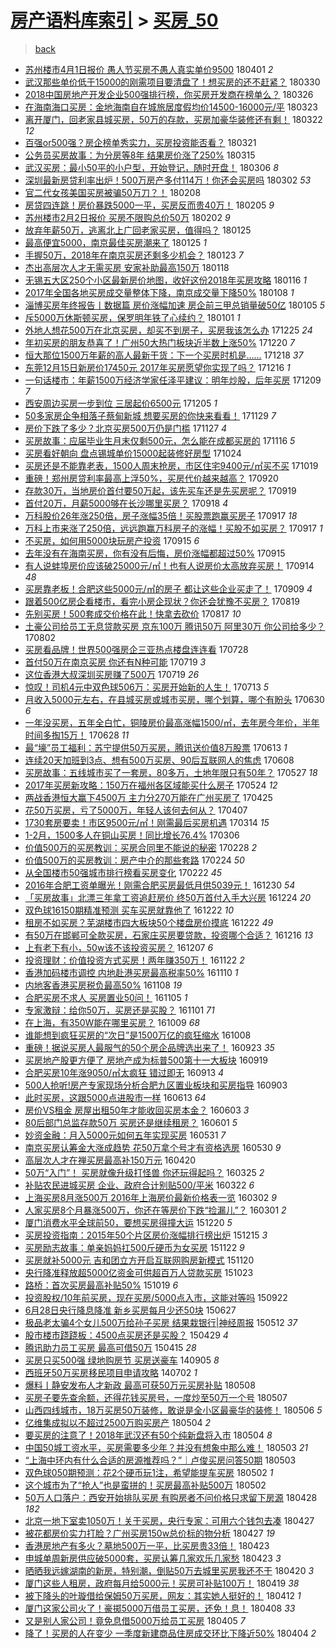 [房产语料库索引](../../README.md)  > [买房_50](买房_50.md)
====
> [back](../README.md)

- [苏州楼市4月1日报价 愚人节买房不愚人真实单价9500](http://jkwz.applinzi.com/ittc/7086900732739716112.html#%E8%8B%8F%E5%B7%9E%E6%A5%BC%E5%B8%824%E6%9C%881%E6%97%A5%E6%8A%A5%E4%BB%B7+%E6%84%9A%E4%BA%BA%E8%8A%82%E4%B9%B0%E6%88%BF%E4%B8%8D%E6%84%9A%E4%BA%BA%E7%9C%9F%E5%AE%9E%E5%8D%95%E4%BB%B79500) 180401 *2* 
- [武汉那些单价低于15000的刚需项目要清盘了！想买房的还不赶紧？](http://jkwz.applinzi.com/ittc/7086215783829210122.html#%E6%AD%A6%E6%B1%89%E9%82%A3%E4%BA%9B%E5%8D%95%E4%BB%B7%E4%BD%8E%E4%BA%8E15000%E7%9A%84%E5%88%9A%E9%9C%80%E9%A1%B9%E7%9B%AE%E8%A6%81%E6%B8%85%E7%9B%98%E4%BA%86%EF%BC%81%E6%83%B3%E4%B9%B0%E6%88%BF%E7%9A%84%E8%BF%98%E4%B8%8D%E8%B5%B6%E7%B4%A7%EF%BC%9F) 180330  
- [2018中国房地产开发企业500强排行榜，你买房开发商在榜单么？](http://jkwz.applinzi.com/ittc/7084789229152633866.html#2018%E4%B8%AD%E5%9B%BD%E6%88%BF%E5%9C%B0%E4%BA%A7%E5%BC%80%E5%8F%91%E4%BC%81%E4%B8%9A500%E5%BC%BA%E6%8E%92%E8%A1%8C%E6%A6%9C%EF%BC%8C%E4%BD%A0%E4%B9%B0%E6%88%BF%E5%BC%80%E5%8F%91%E5%95%86%E5%9C%A8%E6%A6%9C%E5%8D%95%E4%B9%88%EF%BC%9F) 180326  
- [在海南海口买房：金地海南自在城旅居度假均价14500-16000元/平](http://jkwz.applinzi.com/ittc/7083630812316828688.html#%E5%9C%A8%E6%B5%B7%E5%8D%97%E6%B5%B7%E5%8F%A3%E4%B9%B0%E6%88%BF%EF%BC%9A%E9%87%91%E5%9C%B0%E6%B5%B7%E5%8D%97%E8%87%AA%E5%9C%A8%E5%9F%8E%E6%97%85%E5%B1%85%E5%BA%A6%E5%81%87%E5%9D%87%E4%BB%B714500-16000%E5%85%83%2F%E5%B9%B3) 180323  
- [离开厦门，回老家县城买房，50万的存款，买房加豪华装修还有剩！](http://jkwz.applinzi.com/ittc/7083263485826040849.html#%E7%A6%BB%E5%BC%80%E5%8E%A6%E9%97%A8%EF%BC%8C%E5%9B%9E%E8%80%81%E5%AE%B6%E5%8E%BF%E5%9F%8E%E4%B9%B0%E6%88%BF%EF%BC%8C50%E4%B8%87%E7%9A%84%E5%AD%98%E6%AC%BE%EF%BC%8C%E4%B9%B0%E6%88%BF%E5%8A%A0%E8%B1%AA%E5%8D%8E%E8%A3%85%E4%BF%AE%E8%BF%98%E6%9C%89%E5%89%A9%EF%BC%81) 180322 *12* 
- [百强or500强？房企榜单秀实力，买房投资能否看？](http://jkwz.applinzi.com/ittc/7082965698026669066.html#%E7%99%BE%E5%BC%BAor500%E5%BC%BA%EF%BC%9F%E6%88%BF%E4%BC%81%E6%A6%9C%E5%8D%95%E7%A7%80%E5%AE%9E%E5%8A%9B%EF%BC%8C%E4%B9%B0%E6%88%BF%E6%8A%95%E8%B5%84%E8%83%BD%E5%90%A6%E7%9C%8B%EF%BC%9F) 180321  
- [公务员买房故事：为分房等8年 结果房价涨了250%](http://jkwz.applinzi.com/ittc/7080668425028633606.html#%E5%85%AC%E5%8A%A1%E5%91%98%E4%B9%B0%E6%88%BF%E6%95%85%E4%BA%8B%EF%BC%9A%E4%B8%BA%E5%88%86%E6%88%BF%E7%AD%898%E5%B9%B4+%E7%BB%93%E6%9E%9C%E6%88%BF%E4%BB%B7%E6%B6%A8%E4%BA%86250%25) 180315  
- [武汉买房：最小50平的小户型，开始登记，随时开盘！](http://jkwz.applinzi.com/ittc/7077317924274832391.html#%E6%AD%A6%E6%B1%89%E4%B9%B0%E6%88%BF%EF%BC%9A%E6%9C%80%E5%B0%8F50%E5%B9%B3%E7%9A%84%E5%B0%8F%E6%88%B7%E5%9E%8B%EF%BC%8C%E5%BC%80%E5%A7%8B%E7%99%BB%E8%AE%B0%EF%BC%8C%E9%9A%8F%E6%97%B6%E5%BC%80%E7%9B%98%EF%BC%81) 180306 *8* 
- [深圳最新房贷利率出炉！500万房产多付114万！你还会买房吗](http://jkwz.applinzi.com/ittc/7075792097775191057.html#%E6%B7%B1%E5%9C%B3%E6%9C%80%E6%96%B0%E6%88%BF%E8%B4%B7%E5%88%A9%E7%8E%87%E5%87%BA%E7%82%89%EF%BC%81500%E4%B8%87%E6%88%BF%E4%BA%A7%E5%A4%9A%E4%BB%98114%E4%B8%87%EF%BC%81%E4%BD%A0%E8%BF%98%E4%BC%9A%E4%B9%B0%E6%88%BF%E5%90%97) 180302 *53* 
- [官二代女孩美国买房被骗50万刀？！](http://jkwz.applinzi.com/ittc/7067840957951509515.html#%E5%AE%98%E4%BA%8C%E4%BB%A3%E5%A5%B3%E5%AD%A9%E7%BE%8E%E5%9B%BD%E4%B9%B0%E6%88%BF%E8%A2%AB%E9%AA%9750%E4%B8%87%E5%88%80%EF%BC%9F%EF%BC%81) 180208  
- [房贷四连跳！房价暴跌5000一平，买房反而贵40万！](http://jkwz.applinzi.com/ittc/7066646968715969543.html#%E6%88%BF%E8%B4%B7%E5%9B%9B%E8%BF%9E%E8%B7%B3%EF%BC%81%E6%88%BF%E4%BB%B7%E6%9A%B4%E8%B7%8C5000%E4%B8%80%E5%B9%B3%EF%BC%8C%E4%B9%B0%E6%88%BF%E5%8F%8D%E8%80%8C%E8%B4%B540%E4%B8%87%EF%BC%81) 180205 *9* 
- [苏州楼市2月2日报价 买房不限购总价50万](http://jkwz.applinzi.com/ittc/7065377796560258054.html#%E8%8B%8F%E5%B7%9E%E6%A5%BC%E5%B8%822%E6%9C%882%E6%97%A5%E6%8A%A5%E4%BB%B7+%E4%B9%B0%E6%88%BF%E4%B8%8D%E9%99%90%E8%B4%AD%E6%80%BB%E4%BB%B750%E4%B8%87) 180202 *9* 
- [放弃年薪50万，逃离北上广回老家买房，值得吗？](http://jkwz.applinzi.com/ittc/7062563997058860048.html#%E6%94%BE%E5%BC%83%E5%B9%B4%E8%96%AA50%E4%B8%87%EF%BC%8C%E9%80%83%E7%A6%BB%E5%8C%97%E4%B8%8A%E5%B9%BF%E5%9B%9E%E8%80%81%E5%AE%B6%E4%B9%B0%E6%88%BF%EF%BC%8C%E5%80%BC%E5%BE%97%E5%90%97%EF%BC%9F) 180125  
- [最高便宜5000，南京最佳买房潮来了](http://jkwz.applinzi.com/ittc/7062553772687885322.html#%E6%9C%80%E9%AB%98%E4%BE%BF%E5%AE%9C5000%EF%BC%8C%E5%8D%97%E4%BA%AC%E6%9C%80%E4%BD%B3%E4%B9%B0%E6%88%BF%E6%BD%AE%E6%9D%A5%E4%BA%86) 180125 *1* 
- [手握50万，2018年在南京买房还剩多少机会？](http://jkwz.applinzi.com/ittc/7061735041841759243.html#%E6%89%8B%E6%8F%A150%E4%B8%87%EF%BC%8C2018%E5%B9%B4%E5%9C%A8%E5%8D%97%E4%BA%AC%E4%B9%B0%E6%88%BF%E8%BF%98%E5%89%A9%E5%A4%9A%E5%B0%91%E6%9C%BA%E4%BC%9A%EF%BC%9F) 180123 *7* 
- [杰出高层次人才无需买房 安家补助最高150万](http://jkwz.applinzi.com/ittc/7059786347433165831.html#%E6%9D%B0%E5%87%BA%E9%AB%98%E5%B1%82%E6%AC%A1%E4%BA%BA%E6%89%8D%E6%97%A0%E9%9C%80%E4%B9%B0%E6%88%BF+%E5%AE%89%E5%AE%B6%E8%A1%A5%E5%8A%A9%E6%9C%80%E9%AB%98150%E4%B8%87) 180118  
- [无锡五大区250个小区最新房价地图，收好这份2018年买房攻略](http://jkwz.applinzi.com/ittc/7058981445496734730.html#%E6%97%A0%E9%94%A1%E4%BA%94%E5%A4%A7%E5%8C%BA250%E4%B8%AA%E5%B0%8F%E5%8C%BA%E6%9C%80%E6%96%B0%E6%88%BF%E4%BB%B7%E5%9C%B0%E5%9B%BE%EF%BC%8C%E6%94%B6%E5%A5%BD%E8%BF%99%E4%BB%BD2018%E5%B9%B4%E4%B9%B0%E6%88%BF%E6%94%BB%E7%95%A5) 180116 *1* 
- [2017年全国各地买房成交量整体下降，南京成交量下降50%](http://jkwz.applinzi.com/ittc/7056163375011070986.html#2017%E5%B9%B4%E5%85%A8%E5%9B%BD%E5%90%84%E5%9C%B0%E4%B9%B0%E6%88%BF%E6%88%90%E4%BA%A4%E9%87%8F%E6%95%B4%E4%BD%93%E4%B8%8B%E9%99%8D%EF%BC%8C%E5%8D%97%E4%BA%AC%E6%88%90%E4%BA%A4%E9%87%8F%E4%B8%8B%E9%99%8D50%25) 180108 *1* 
- [淄博买房年终报告丨数据篇 房价涨幅加速 房企前三甲总销量破50亿](http://jkwz.applinzi.com/ittc/7055119009819657223.html#%E6%B7%84%E5%8D%9A%E4%B9%B0%E6%88%BF%E5%B9%B4%E7%BB%88%E6%8A%A5%E5%91%8A%E4%B8%A8%E6%95%B0%E6%8D%AE%E7%AF%87+%E6%88%BF%E4%BB%B7%E6%B6%A8%E5%B9%85%E5%8A%A0%E9%80%9F+%E6%88%BF%E4%BC%81%E5%89%8D%E4%B8%89%E7%94%B2%E6%80%BB%E9%94%80%E9%87%8F%E7%A0%B450%E4%BA%BF) 180105 *5* 
- [斥5000万休斯顿买房，保罗明年铁了心续约？](http://jkwz.applinzi.com/ittc/7053350840104911882.html#%E6%96%A55000%E4%B8%87%E4%BC%91%E6%96%AF%E9%A1%BF%E4%B9%B0%E6%88%BF%EF%BC%8C%E4%BF%9D%E7%BD%97%E6%98%8E%E5%B9%B4%E9%93%81%E4%BA%86%E5%BF%83%E7%BB%AD%E7%BA%A6%EF%BC%9F) 180101 *1* 
- [外地人想花500万在北京买房，却买不到房子，买房我该怎么办](http://jkwz.applinzi.com/ittc/7050988610763883536.html#%E5%A4%96%E5%9C%B0%E4%BA%BA%E6%83%B3%E8%8A%B1500%E4%B8%87%E5%9C%A8%E5%8C%97%E4%BA%AC%E4%B9%B0%E6%88%BF%EF%BC%8C%E5%8D%B4%E4%B9%B0%E4%B8%8D%E5%88%B0%E6%88%BF%E5%AD%90%EF%BC%8C%E4%B9%B0%E6%88%BF%E6%88%91%E8%AF%A5%E6%80%8E%E4%B9%88%E5%8A%9E) 171225 *24* 
- [年初买房的朋友恭喜了！广州50大热门板块近半数上涨50%](http://jkwz.applinzi.com/ittc/7049066949923832849.html#%E5%B9%B4%E5%88%9D%E4%B9%B0%E6%88%BF%E7%9A%84%E6%9C%8B%E5%8F%8B%E6%81%AD%E5%96%9C%E4%BA%86%EF%BC%81%E5%B9%BF%E5%B7%9E50%E5%A4%A7%E7%83%AD%E9%97%A8%E6%9D%BF%E5%9D%97%E8%BF%91%E5%8D%8A%E6%95%B0%E4%B8%8A%E6%B6%A850%25) 171220 *7* 
- [恒大那位1500万年薪的高人最新干货：下一个买房时机是……](http://jkwz.applinzi.com/ittc/7048381668446962704.html#%E6%81%92%E5%A4%A7%E9%82%A3%E4%BD%8D1500%E4%B8%87%E5%B9%B4%E8%96%AA%E7%9A%84%E9%AB%98%E4%BA%BA%E6%9C%80%E6%96%B0%E5%B9%B2%E8%B4%A7%EF%BC%9A%E4%B8%8B%E4%B8%80%E4%B8%AA%E4%B9%B0%E6%88%BF%E6%97%B6%E6%9C%BA%E6%98%AF%E2%80%A6%E2%80%A6) 171218 *37* 
- [东莞12月15日新房价17450元 2017年买房愿望你实现了吗？](http://jkwz.applinzi.com/ittc/7047758900655293456.html#%E4%B8%9C%E8%8E%9E12%E6%9C%8815%E6%97%A5%E6%96%B0%E6%88%BF%E4%BB%B717450%E5%85%83+2017%E5%B9%B4%E4%B9%B0%E6%88%BF%E6%84%BF%E6%9C%9B%E4%BD%A0%E5%AE%9E%E7%8E%B0%E4%BA%86%E5%90%97%EF%BC%9F) 171216 *1* 
- [一句话楼市：年薪1500万经济学家任泽平建议：明年炒股，后年买房](http://jkwz.applinzi.com/ittc/7045097123693986832.html#%E4%B8%80%E5%8F%A5%E8%AF%9D%E6%A5%BC%E5%B8%82%EF%BC%9A%E5%B9%B4%E8%96%AA1500%E4%B8%87%E7%BB%8F%E6%B5%8E%E5%AD%A6%E5%AE%B6%E4%BB%BB%E6%B3%BD%E5%B9%B3%E5%BB%BA%E8%AE%AE%EF%BC%9A%E6%98%8E%E5%B9%B4%E7%82%92%E8%82%A1%EF%BC%8C%E5%90%8E%E5%B9%B4%E4%B9%B0%E6%88%BF) 171209 *7* 
- [西安周边买房一步到位 三居起价6500元](http://jkwz.applinzi.com/ittc/7043606495856428048.html#%E8%A5%BF%E5%AE%89%E5%91%A8%E8%BE%B9%E4%B9%B0%E6%88%BF%E4%B8%80%E6%AD%A5%E5%88%B0%E4%BD%8D+%E4%B8%89%E5%B1%85%E8%B5%B7%E4%BB%B76500%E5%85%83) 171205 *1* 
- [50多家房企争相落子蔡甸新城 想要买房的你快来看看！](http://jkwz.applinzi.com/ittc/7041285520313811985.html#50%E5%A4%9A%E5%AE%B6%E6%88%BF%E4%BC%81%E4%BA%89%E7%9B%B8%E8%90%BD%E5%AD%90%E8%94%A1%E7%94%B8%E6%96%B0%E5%9F%8E+%E6%83%B3%E8%A6%81%E4%B9%B0%E6%88%BF%E7%9A%84%E4%BD%A0%E5%BF%AB%E6%9D%A5%E7%9C%8B%E7%9C%8B%EF%BC%81) 171129 *7* 
- [房价下跌了多少？北京买房500万仍是门槛](http://jkwz.applinzi.com/ittc/7040554307353576465.html#%E6%88%BF%E4%BB%B7%E4%B8%8B%E8%B7%8C%E4%BA%86%E5%A4%9A%E5%B0%91%EF%BC%9F%E5%8C%97%E4%BA%AC%E4%B9%B0%E6%88%BF500%E4%B8%87%E4%BB%8D%E6%98%AF%E9%97%A8%E6%A7%9B) 171127 *4* 
- [买房故事：应届毕业生月末仅剩500元，怎么能在成都买房的](http://jkwz.applinzi.com/ittc/7036323212122653713.html#%E4%B9%B0%E6%88%BF%E6%95%85%E4%BA%8B%EF%BC%9A%E5%BA%94%E5%B1%8A%E6%AF%95%E4%B8%9A%E7%94%9F%E6%9C%88%E6%9C%AB%E4%BB%85%E5%89%A9500%E5%85%83%EF%BC%8C%E6%80%8E%E4%B9%88%E8%83%BD%E5%9C%A8%E6%88%90%E9%83%BD%E4%B9%B0%E6%88%BF%E7%9A%84) 171116 *5* 
- [买房看好朝向 盘点锡城单价15000起装修好房型](http://jkwz.applinzi.com/ittc/7027895849672246288.html#%E4%B9%B0%E6%88%BF%E7%9C%8B%E5%A5%BD%E6%9C%9D%E5%90%91+%E7%9B%98%E7%82%B9%E9%94%A1%E5%9F%8E%E5%8D%95%E4%BB%B715000%E8%B5%B7%E8%A3%85%E4%BF%AE%E5%A5%BD%E6%88%BF%E5%9E%8B) 171024  
- [买房还是不能靠老表，1500人周末抢房，市区住宅9400元/㎡买不买](http://jkwz.applinzi.com/ittc/7026111079179093008.html#%E4%B9%B0%E6%88%BF%E8%BF%98%E6%98%AF%E4%B8%8D%E8%83%BD%E9%9D%A0%E8%80%81%E8%A1%A8%EF%BC%8C1500%E4%BA%BA%E5%91%A8%E6%9C%AB%E6%8A%A2%E6%88%BF%EF%BC%8C%E5%B8%82%E5%8C%BA%E4%BD%8F%E5%AE%859400%E5%85%83%2F%E3%8E%A1%E4%B9%B0%E4%B8%8D%E4%B9%B0) 171019  
- [重磅！郑州房贷利率最高上浮50%，买房代价越来越高？](http://jkwz.applinzi.com/ittc/7015356392180024337.html#%E9%87%8D%E7%A3%85%EF%BC%81%E9%83%91%E5%B7%9E%E6%88%BF%E8%B4%B7%E5%88%A9%E7%8E%87%E6%9C%80%E9%AB%98%E4%B8%8A%E6%B5%AE50%25%EF%BC%8C%E4%B9%B0%E6%88%BF%E4%BB%A3%E4%BB%B7%E8%B6%8A%E6%9D%A5%E8%B6%8A%E9%AB%98%EF%BC%9F) 170920  
- [存款30万，当地房价首付要50万起，该先买车还是先买房呢？](http://jkwz.applinzi.com/ittc/7015123477554791440.html#%E5%AD%98%E6%AC%BE30%E4%B8%87%EF%BC%8C%E5%BD%93%E5%9C%B0%E6%88%BF%E4%BB%B7%E9%A6%96%E4%BB%98%E8%A6%8150%E4%B8%87%E8%B5%B7%EF%BC%8C%E8%AF%A5%E5%85%88%E4%B9%B0%E8%BD%A6%E8%BF%98%E6%98%AF%E5%85%88%E4%B9%B0%E6%88%BF%E5%91%A2%EF%BC%9F) 170919  
- [首付20万，月薪5000够在长沙哪里买房？](http://jkwz.applinzi.com/ittc/7014675351622648849.html#%E9%A6%96%E4%BB%9820%E4%B8%87%EF%BC%8C%E6%9C%88%E8%96%AA5000%E5%A4%9F%E5%9C%A8%E9%95%BF%E6%B2%99%E5%93%AA%E9%87%8C%E4%B9%B0%E6%88%BF%EF%BC%9F) 170918 *4* 
- [万科股价26年涨250倍，房子涨幅35倍！买股票跑赢买房子](http://jkwz.applinzi.com/ittc/7014209428004537360.html#%E4%B8%87%E7%A7%91%E8%82%A1%E4%BB%B726%E5%B9%B4%E6%B6%A8250%E5%80%8D%EF%BC%8C%E6%88%BF%E5%AD%90%E6%B6%A8%E5%B9%8535%E5%80%8D%EF%BC%81%E4%B9%B0%E8%82%A1%E7%A5%A8%E8%B7%91%E8%B5%A2%E4%B9%B0%E6%88%BF%E5%AD%90) 170917 *18* 
- [万科上市来涨了250倍，远远跑赢万科房子的涨幅！买股不如买房？](http://jkwz.applinzi.com/ittc/7014209427962594320.html#%E4%B8%87%E7%A7%91%E4%B8%8A%E5%B8%82%E6%9D%A5%E6%B6%A8%E4%BA%86250%E5%80%8D%EF%BC%8C%E8%BF%9C%E8%BF%9C%E8%B7%91%E8%B5%A2%E4%B8%87%E7%A7%91%E6%88%BF%E5%AD%90%E7%9A%84%E6%B6%A8%E5%B9%85%EF%BC%81%E4%B9%B0%E8%82%A1%E4%B8%8D%E5%A6%82%E4%B9%B0%E6%88%BF%EF%BC%9F) 170917 *1* 
- [不买房，如何用5000块玩房产投资](http://jkwz.applinzi.com/ittc/7013599543080518673.html#%E4%B8%8D%E4%B9%B0%E6%88%BF%EF%BC%8C%E5%A6%82%E4%BD%95%E7%94%A85000%E5%9D%97%E7%8E%A9%E6%88%BF%E4%BA%A7%E6%8A%95%E8%B5%84) 170915 *6* 
- [去年没有在海南买房，你有没有后悔，房价涨幅都超过50%](http://jkwz.applinzi.com/ittc/7013588291188949776.html#%E5%8E%BB%E5%B9%B4%E6%B2%A1%E6%9C%89%E5%9C%A8%E6%B5%B7%E5%8D%97%E4%B9%B0%E6%88%BF%EF%BC%8C%E4%BD%A0%E6%9C%89%E6%B2%A1%E6%9C%89%E5%90%8E%E6%82%94%EF%BC%8C%E6%88%BF%E4%BB%B7%E6%B6%A8%E5%B9%85%E9%83%BD%E8%B6%85%E8%BF%8750%25) 170915  
- [有人说蚌埠房价应该破25000元/㎡！也有人说房价太高放弃买房！](http://jkwz.applinzi.com/ittc/7013078253739443217.html#%E6%9C%89%E4%BA%BA%E8%AF%B4%E8%9A%8C%E5%9F%A0%E6%88%BF%E4%BB%B7%E5%BA%94%E8%AF%A5%E7%A0%B425000%E5%85%83%2F%E3%8E%A1%EF%BC%81%E4%B9%9F%E6%9C%89%E4%BA%BA%E8%AF%B4%E6%88%BF%E4%BB%B7%E5%A4%AA%E9%AB%98%E6%94%BE%E5%BC%83%E4%B9%B0%E6%88%BF%EF%BC%81) 170914 *48* 
- [买房靠老板！合肥这些5000元/㎡的房子 都让这些企业买走了！](http://jkwz.applinzi.com/ittc/7011428637679813648.html#%E4%B9%B0%E6%88%BF%E9%9D%A0%E8%80%81%E6%9D%BF%EF%BC%81%E5%90%88%E8%82%A5%E8%BF%99%E4%BA%9B5000%E5%85%83%2F%E3%8E%A1%E7%9A%84%E6%88%BF%E5%AD%90+%E9%83%BD%E8%AE%A9%E8%BF%99%E4%BA%9B%E4%BC%81%E4%B8%9A%E4%B9%B0%E8%B5%B0%E4%BA%86%EF%BC%81) 170909 *4* 
- [跟着500亿房企看楼市，看完小房企现状？你还会犹豫不买房？](http://jkwz.applinzi.com/ittc/7003655919786001424.html#%E8%B7%9F%E7%9D%80500%E4%BA%BF%E6%88%BF%E4%BC%81%E7%9C%8B%E6%A5%BC%E5%B8%82%EF%BC%8C%E7%9C%8B%E5%AE%8C%E5%B0%8F%E6%88%BF%E4%BC%81%E7%8E%B0%E7%8A%B6%EF%BC%9F%E4%BD%A0%E8%BF%98%E4%BC%9A%E7%8A%B9%E8%B1%AB%E4%B8%8D%E4%B9%B0%E6%88%BF%EF%BC%9F) 170819  
- [先别买房！500套成交价格在此！快拿去砍价](http://jkwz.applinzi.com/ittc/7002705567720932368.html#%E5%85%88%E5%88%AB%E4%B9%B0%E6%88%BF%EF%BC%81500%E5%A5%97%E6%88%90%E4%BA%A4%E4%BB%B7%E6%A0%BC%E5%9C%A8%E6%AD%A4%EF%BC%81%E5%BF%AB%E6%8B%BF%E5%8E%BB%E7%A0%8D%E4%BB%B7) 170817 *10* 
- [土豪公司给员工无息贷款买房 京东100万 腾讯50万 阿里30万 你公司给多少？](http://jkwz.applinzi.com/ittc/6997166533829461008.html#%E5%9C%9F%E8%B1%AA%E5%85%AC%E5%8F%B8%E7%BB%99%E5%91%98%E5%B7%A5%E6%97%A0%E6%81%AF%E8%B4%B7%E6%AC%BE%E4%B9%B0%E6%88%BF+%E4%BA%AC%E4%B8%9C100%E4%B8%87+%E8%85%BE%E8%AE%AF50%E4%B8%87+%E9%98%BF%E9%87%8C30%E4%B8%87+%E4%BD%A0%E5%85%AC%E5%8F%B8%E7%BB%99%E5%A4%9A%E5%B0%91%EF%BC%9F) 170802  
- [买房看品牌！世界500强房企三亚热点楼盘连连看](http://jkwz.applinzi.com/ittc/6995294691158131728.html#%E4%B9%B0%E6%88%BF%E7%9C%8B%E5%93%81%E7%89%8C%EF%BC%81%E4%B8%96%E7%95%8C500%E5%BC%BA%E6%88%BF%E4%BC%81%E4%B8%89%E4%BA%9A%E7%83%AD%E7%82%B9%E6%A5%BC%E7%9B%98%E8%BF%9E%E8%BF%9E%E7%9C%8B) 170728  
- [首付50万在南京买房 你还有N种可能](http://jkwz.applinzi.com/ittc/6992053612757648400.html#%E9%A6%96%E4%BB%9850%E4%B8%87%E5%9C%A8%E5%8D%97%E4%BA%AC%E4%B9%B0%E6%88%BF+%E4%BD%A0%E8%BF%98%E6%9C%89N%E7%A7%8D%E5%8F%AF%E8%83%BD) 170719 *3* 
- [这位香港大叔深圳买房赚了500万](http://jkwz.applinzi.com/ittc/6991985626646578192.html#%E8%BF%99%E4%BD%8D%E9%A6%99%E6%B8%AF%E5%A4%A7%E5%8F%94%E6%B7%B1%E5%9C%B3%E4%B9%B0%E6%88%BF%E8%B5%9A%E4%BA%86500%E4%B8%87) 170719 *26* 
- [惊叹！司机4元中双色球506万：买房开始新的人生！](http://jkwz.applinzi.com/ittc/6989788318945281041.html#%E6%83%8A%E5%8F%B9%EF%BC%81%E5%8F%B8%E6%9C%BA4%E5%85%83%E4%B8%AD%E5%8F%8C%E8%89%B2%E7%90%83506%E4%B8%87%EF%BC%9A%E4%B9%B0%E6%88%BF%E5%BC%80%E5%A7%8B%E6%96%B0%E7%9A%84%E4%BA%BA%E7%94%9F%EF%BC%81) 170713 *5* 
- [月收入5000元左右，在县城买房或城市买房，哪个划算，哪个有盼头](http://jkwz.applinzi.com/ittc/6984545340442018821.html#%E6%9C%88%E6%94%B6%E5%85%A55000%E5%85%83%E5%B7%A6%E5%8F%B3%EF%BC%8C%E5%9C%A8%E5%8E%BF%E5%9F%8E%E4%B9%B0%E6%88%BF%E6%88%96%E5%9F%8E%E5%B8%82%E4%B9%B0%E6%88%BF%EF%BC%8C%E5%93%AA%E4%B8%AA%E5%88%92%E7%AE%97%EF%BC%8C%E5%93%AA%E4%B8%AA%E6%9C%89%E7%9B%BC%E5%A4%B4) 170630 *6* 
- [一年没买房，五年全白忙，铜陵房价最高涨幅1500/㎡，去年房今年价，半年时间多掏15万！](http://jkwz.applinzi.com/ittc/6984299697018504197.html#%E4%B8%80%E5%B9%B4%E6%B2%A1%E4%B9%B0%E6%88%BF%EF%BC%8C%E4%BA%94%E5%B9%B4%E5%85%A8%E7%99%BD%E5%BF%99%EF%BC%8C%E9%93%9C%E9%99%B5%E6%88%BF%E4%BB%B7%E6%9C%80%E9%AB%98%E6%B6%A8%E5%B9%851500%2F%E3%8E%A1%EF%BC%8C%E5%8E%BB%E5%B9%B4%E6%88%BF%E4%BB%8A%E5%B9%B4%E4%BB%B7%EF%BC%8C%E5%8D%8A%E5%B9%B4%E6%97%B6%E9%97%B4%E5%A4%9A%E6%8E%8F15%E4%B8%87%EF%BC%81) 170628 *11* 
- [最“壕”员工福利：苏宁提供50万买房，腾讯送价值8万股票](http://jkwz.applinzi.com/ittc/6978670142207558661.html#%E6%9C%80%E2%80%9C%E5%A3%95%E2%80%9D%E5%91%98%E5%B7%A5%E7%A6%8F%E5%88%A9%EF%BC%9A%E8%8B%8F%E5%AE%81%E6%8F%90%E4%BE%9B50%E4%B8%87%E4%B9%B0%E6%88%BF%EF%BC%8C%E8%85%BE%E8%AE%AF%E9%80%81%E4%BB%B7%E5%80%BC8%E4%B8%87%E8%82%A1%E7%A5%A8) 170613 *1* 
- [连续20天加班到3点、想有500万买房、90后互联网人的焦虑](http://jkwz.applinzi.com/ittc/6976724650015851525.html#%E8%BF%9E%E7%BB%AD20%E5%A4%A9%E5%8A%A0%E7%8F%AD%E5%88%B03%E7%82%B9%E3%80%81%E6%83%B3%E6%9C%89500%E4%B8%87%E4%B9%B0%E6%88%BF%E3%80%8190%E5%90%8E%E4%BA%92%E8%81%94%E7%BD%91%E4%BA%BA%E7%9A%84%E7%84%A6%E8%99%91) 170608  
- [买房故事：五线城市买了一套房，80多万，土地年限只有50年？](http://jkwz.applinzi.com/ittc/6972398049564296197.html#%E4%B9%B0%E6%88%BF%E6%95%85%E4%BA%8B%EF%BC%9A%E4%BA%94%E7%BA%BF%E5%9F%8E%E5%B8%82%E4%B9%B0%E4%BA%86%E4%B8%80%E5%A5%97%E6%88%BF%EF%BC%8C80%E5%A4%9A%E4%B8%87%EF%BC%8C%E5%9C%9F%E5%9C%B0%E5%B9%B4%E9%99%90%E5%8F%AA%E6%9C%8950%E5%B9%B4%EF%BC%9F) 170527 *18* 
- [2017年买房新攻略：150万在福州各区域能买什么房子](http://jkwz.applinzi.com/ittc/6971275654547899397.html#2017%E5%B9%B4%E4%B9%B0%E6%88%BF%E6%96%B0%E6%94%BB%E7%95%A5%EF%BC%9A150%E4%B8%87%E5%9C%A8%E7%A6%8F%E5%B7%9E%E5%90%84%E5%8C%BA%E5%9F%9F%E8%83%BD%E4%B9%B0%E4%BB%80%E4%B9%88%E6%88%BF%E5%AD%90) 170524 *12* 
- [两战香港恒大赢下4500万 主力分270万能在广州买房了](http://jkwz.applinzi.com/ittc/6960596727445849093.html#%E4%B8%A4%E6%88%98%E9%A6%99%E6%B8%AF%E6%81%92%E5%A4%A7%E8%B5%A2%E4%B8%8B4500%E4%B8%87+%E4%B8%BB%E5%8A%9B%E5%88%86270%E4%B8%87%E8%83%BD%E5%9C%A8%E5%B9%BF%E5%B7%9E%E4%B9%B0%E6%88%BF%E4%BA%86) 170425  
- [花50万买房，亏了5000万，年轻人该何去何从？](http://jkwz.applinzi.com/ittc/6953756175890908165.html#%E8%8A%B150%E4%B8%87%E4%B9%B0%E6%88%BF%EF%BC%8C%E4%BA%8F%E4%BA%865000%E4%B8%87%EF%BC%8C%E5%B9%B4%E8%BD%BB%E4%BA%BA%E8%AF%A5%E4%BD%95%E5%8E%BB%E4%BD%95%E4%BB%8E%EF%BC%9F) 170407  
- [1730套房要卖！市区9500元/㎡！刚需最后买房机遇](http://jkwz.applinzi.com/ittc/6944992918480880645.html#1730%E5%A5%97%E6%88%BF%E8%A6%81%E5%8D%96%EF%BC%81%E5%B8%82%E5%8C%BA9500%E5%85%83%2F%E3%8E%A1%EF%BC%81%E5%88%9A%E9%9C%80%E6%9C%80%E5%90%8E%E4%B9%B0%E6%88%BF%E6%9C%BA%E9%81%87) 170314 *15* 
- [1-2月，1500多人在铜山买房！同比增长76.4%](http://jkwz.applinzi.com/ittc/6941855298833875973.html#1-2%E6%9C%88%EF%BC%8C1500%E5%A4%9A%E4%BA%BA%E5%9C%A8%E9%93%9C%E5%B1%B1%E4%B9%B0%E6%88%BF%EF%BC%81%E5%90%8C%E6%AF%94%E5%A2%9E%E9%95%BF76.4%25) 170306  
- [价值500万的买房教训：买房合同里不能说的秘密](http://jkwz.applinzi.com/ittc/6939799049158001669.html#%E4%BB%B7%E5%80%BC500%E4%B8%87%E7%9A%84%E4%B9%B0%E6%88%BF%E6%95%99%E8%AE%AD%EF%BC%9A%E4%B9%B0%E6%88%BF%E5%90%88%E5%90%8C%E9%87%8C%E4%B8%8D%E8%83%BD%E8%AF%B4%E7%9A%84%E7%A7%98%E5%AF%86) 170228 *2* 
- [价值500万的买房教训：房产中介的那些套路](http://jkwz.applinzi.com/ittc/6938101631974638596.html#%E4%BB%B7%E5%80%BC500%E4%B8%87%E7%9A%84%E4%B9%B0%E6%88%BF%E6%95%99%E8%AE%AD%EF%BC%9A%E6%88%BF%E4%BA%A7%E4%B8%AD%E4%BB%8B%E7%9A%84%E9%82%A3%E4%BA%9B%E5%A5%97%E8%B7%AF) 170224 *50* 
- [从全国楼市50强城市排行榜看买房变化](http://jkwz.applinzi.com/ittc/6937134921327051780.html#%E4%BB%8E%E5%85%A8%E5%9B%BD%E6%A5%BC%E5%B8%8250%E5%BC%BA%E5%9F%8E%E5%B8%82%E6%8E%92%E8%A1%8C%E6%A6%9C%E7%9C%8B%E4%B9%B0%E6%88%BF%E5%8F%98%E5%8C%96) 170222 *45* 
- [2016年合肥工资单曝光！刚需合肥买房最低月供5039元！](http://jkwz.applinzi.com/ittc/6917463031809573893.html#2016%E5%B9%B4%E5%90%88%E8%82%A5%E5%B7%A5%E8%B5%84%E5%8D%95%E6%9B%9D%E5%85%89%EF%BC%81%E5%88%9A%E9%9C%80%E5%90%88%E8%82%A5%E4%B9%B0%E6%88%BF%E6%9C%80%E4%BD%8E%E6%9C%88%E4%BE%9B5039%E5%85%83%EF%BC%81) 161230 *54* 
- [「买房故事」北漂三年拿工资追赶房价 终50万首付入手大兴房](http://jkwz.applinzi.com/ittc/6915262168428971013.html#%E3%80%8C%E4%B9%B0%E6%88%BF%E6%95%85%E4%BA%8B%E3%80%8D%E5%8C%97%E6%BC%82%E4%B8%89%E5%B9%B4%E6%8B%BF%E5%B7%A5%E8%B5%84%E8%BF%BD%E8%B5%B6%E6%88%BF%E4%BB%B7+%E7%BB%8850%E4%B8%87%E9%A6%96%E4%BB%98%E5%85%A5%E6%89%8B%E5%A4%A7%E5%85%B4%E6%88%BF) 161224 *20* 
- [双色球16150期精准预测 买车买房就靠他了](http://jkwz.applinzi.com/ittc/6914394041877005317.html#%E5%8F%8C%E8%89%B2%E7%90%8316150%E6%9C%9F%E7%B2%BE%E5%87%86%E9%A2%84%E6%B5%8B+%E4%B9%B0%E8%BD%A6%E4%B9%B0%E6%88%BF%E5%B0%B1%E9%9D%A0%E4%BB%96%E4%BA%86) 161222 *10* 
- [租房不如买房？芜湖楼市四大板块50个楼盘房价摸底](http://jkwz.applinzi.com/ittc/6914369350017745925.html#%E7%A7%9F%E6%88%BF%E4%B8%8D%E5%A6%82%E4%B9%B0%E6%88%BF%EF%BC%9F%E8%8A%9C%E6%B9%96%E6%A5%BC%E5%B8%82%E5%9B%9B%E5%A4%A7%E6%9D%BF%E5%9D%9750%E4%B8%AA%E6%A5%BC%E7%9B%98%E6%88%BF%E4%BB%B7%E6%91%B8%E5%BA%95) 161222 *49* 
- [有50万在邯郸可全款买房，石家庄买房要贷款，投资哪个合适？](http://jkwz.applinzi.com/ittc/6912172979177128965.html#%E6%9C%8950%E4%B8%87%E5%9C%A8%E9%82%AF%E9%83%B8%E5%8F%AF%E5%85%A8%E6%AC%BE%E4%B9%B0%E6%88%BF%EF%BC%8C%E7%9F%B3%E5%AE%B6%E5%BA%84%E4%B9%B0%E6%88%BF%E8%A6%81%E8%B4%B7%E6%AC%BE%EF%BC%8C%E6%8A%95%E8%B5%84%E5%93%AA%E4%B8%AA%E5%90%88%E9%80%82%EF%BC%9F) 161216 *13* 
- [上有老下有小，50w该不该投资买房？](http://jkwz.applinzi.com/ittc/6908971253779399685.html#%E4%B8%8A%E6%9C%89%E8%80%81%E4%B8%8B%E6%9C%89%E5%B0%8F%EF%BC%8C50w%E8%AF%A5%E4%B8%8D%E8%AF%A5%E6%8A%95%E8%B5%84%E4%B9%B0%E6%88%BF%EF%BC%9F) 161207 *6* 
- [投资理财：价值投资方式买房！两年赚350万！](http://jkwz.applinzi.com/ittc/6902975116706579461.html#%E6%8A%95%E8%B5%84%E7%90%86%E8%B4%A2%EF%BC%9A%E4%BB%B7%E5%80%BC%E6%8A%95%E8%B5%84%E6%96%B9%E5%BC%8F%E4%B9%B0%E6%88%BF%EF%BC%81%E4%B8%A4%E5%B9%B4%E8%B5%9A350%E4%B8%87%EF%BC%81) 161122 *2* 
- [香港加码楼市调控 内地赴港买房最高税率50%](http://jkwz.applinzi.com/ittc/6898929468776645636.html#%E9%A6%99%E6%B8%AF%E5%8A%A0%E7%A0%81%E6%A5%BC%E5%B8%82%E8%B0%83%E6%8E%A7+%E5%86%85%E5%9C%B0%E8%B5%B4%E6%B8%AF%E4%B9%B0%E6%88%BF%E6%9C%80%E9%AB%98%E7%A8%8E%E7%8E%8750%25) 161110 *1* 
- [内地客香港买房税负最高50%](http://jkwz.applinzi.com/ittc/6897930979326297092.html#%E5%86%85%E5%9C%B0%E5%AE%A2%E9%A6%99%E6%B8%AF%E4%B9%B0%E6%88%BF%E7%A8%8E%E8%B4%9F%E6%9C%80%E9%AB%9850%25) 161108 *19* 
- [合肥买房不求人 买房置业50问！](http://jkwz.applinzi.com/ittc/6897132170417538052.html#%E5%90%88%E8%82%A5%E4%B9%B0%E6%88%BF%E4%B8%8D%E6%B1%82%E4%BA%BA+%E4%B9%B0%E6%88%BF%E7%BD%AE%E4%B8%9A50%E9%97%AE%EF%BC%81) 161105 *1* 
- [专家激辩：给你50万，买房还是买股？](http://jkwz.applinzi.com/ittc/6895478418463785988.html#%E4%B8%93%E5%AE%B6%E6%BF%80%E8%BE%A9%EF%BC%9A%E7%BB%99%E4%BD%A050%E4%B8%87%EF%BC%8C%E4%B9%B0%E6%88%BF%E8%BF%98%E6%98%AF%E4%B9%B0%E8%82%A1%EF%BC%9F) 161101 *71* 
- [在上海，有350W能在哪里买房？](http://jkwz.applinzi.com/ittc/6887061806647870469.html#%E5%9C%A8%E4%B8%8A%E6%B5%B7%EF%BC%8C%E6%9C%89350W%E8%83%BD%E5%9C%A8%E5%93%AA%E9%87%8C%E4%B9%B0%E6%88%BF%EF%BC%9F) 161009 *68* 
- [谁能想到疯狂买房的“次日”是1500万亿的疯狂缩水](http://jkwz.applinzi.com/ittc/6886745980686304260.html#%E8%B0%81%E8%83%BD%E6%83%B3%E5%88%B0%E7%96%AF%E7%8B%82%E4%B9%B0%E6%88%BF%E7%9A%84%E2%80%9C%E6%AC%A1%E6%97%A5%E2%80%9D%E6%98%AF1500%E4%B8%87%E4%BA%BF%E7%9A%84%E7%96%AF%E7%8B%82%E7%BC%A9%E6%B0%B4) 161008  
- [重磅！据说买房人最服气的50个房企品牌选出来了！](http://jkwz.applinzi.com/ittc/6880980480962331652.html#%E9%87%8D%E7%A3%85%EF%BC%81%E6%8D%AE%E8%AF%B4%E4%B9%B0%E6%88%BF%E4%BA%BA%E6%9C%80%E6%9C%8D%E6%B0%94%E7%9A%8450%E4%B8%AA%E6%88%BF%E4%BC%81%E5%93%81%E7%89%8C%E9%80%89%E5%87%BA%E6%9D%A5%E4%BA%86%EF%BC%81) 160923 *35* 
- [买房地产股更方便了 房地产成为标普500第十一大板块](http://jkwz.applinzi.com/ittc/6879656043713397764.html#%E4%B9%B0%E6%88%BF%E5%9C%B0%E4%BA%A7%E8%82%A1%E6%9B%B4%E6%96%B9%E4%BE%BF%E4%BA%86+%E6%88%BF%E5%9C%B0%E4%BA%A7%E6%88%90%E4%B8%BA%E6%A0%87%E6%99%AE500%E7%AC%AC%E5%8D%81%E4%B8%80%E5%A4%A7%E6%9D%BF%E5%9D%97) 160919  
- [合肥买房10年涨9050/㎡​太疯狂 错过即无](http://jkwz.applinzi.com/ittc/6877293143275340805.html#%E5%90%88%E8%82%A5%E4%B9%B0%E6%88%BF10%E5%B9%B4%E6%B6%A89050%2F%E3%8E%A1%E2%80%8B%E5%A4%AA%E7%96%AF%E7%8B%82+%E9%94%99%E8%BF%87%E5%8D%B3%E6%97%A0) 160913 *4* 
- [500人抢听!房产专家现场分析合肥九区置业板块和买房指导](http://jkwz.applinzi.com/ittc/6873765496721245189.html#500%E4%BA%BA%E6%8A%A2%E5%90%AC%21%E6%88%BF%E4%BA%A7%E4%B8%93%E5%AE%B6%E7%8E%B0%E5%9C%BA%E5%88%86%E6%9E%90%E5%90%88%E8%82%A5%E4%B9%9D%E5%8C%BA%E7%BD%AE%E4%B8%9A%E6%9D%BF%E5%9D%97%E5%92%8C%E4%B9%B0%E6%88%BF%E6%8C%87%E5%AF%BC) 160903  
- [此时买房，这跟5000点进股市一样](http://jkwz.applinzi.com/ittc/6843260649601500165.html#%E6%AD%A4%E6%97%B6%E4%B9%B0%E6%88%BF%EF%BC%8C%E8%BF%99%E8%B7%9F5000%E7%82%B9%E8%BF%9B%E8%82%A1%E5%B8%82%E4%B8%80%E6%A0%B7) 160613 *64* 
- [房价VS租金 房屋出租50年才能收回买房本金？](http://jkwz.applinzi.com/ittc/6839575296688522245.html#%E6%88%BF%E4%BB%B7VS%E7%A7%9F%E9%87%91+%E6%88%BF%E5%B1%8B%E5%87%BA%E7%A7%9F50%E5%B9%B4%E6%89%8D%E8%83%BD%E6%94%B6%E5%9B%9E%E4%B9%B0%E6%88%BF%E6%9C%AC%E9%87%91%EF%BC%9F) 160603 *3* 
- [80后部门总监存款50万 买房还是继续租房？](http://jkwz.applinzi.com/ittc/6838649423646950404.html#80%E5%90%8E%E9%83%A8%E9%97%A8%E6%80%BB%E7%9B%91%E5%AD%98%E6%AC%BE50%E4%B8%87+%E4%B9%B0%E6%88%BF%E8%BF%98%E6%98%AF%E7%BB%A7%E7%BB%AD%E7%A7%9F%E6%88%BF%EF%BC%9F) 160601 *5* 
- [妙资金融：月入5000元如何五年实现买房](http://jkwz.applinzi.com/ittc/6838402572029002756.html#%E5%A6%99%E8%B5%84%E9%87%91%E8%9E%8D%EF%BC%9A%E6%9C%88%E5%85%A55000%E5%85%83%E5%A6%82%E4%BD%95%E4%BA%94%E5%B9%B4%E5%AE%9E%E7%8E%B0%E4%B9%B0%E6%88%BF) 160531 *7* 
- [南京买房认筹金大涨成趋势 花50万拿个号才有资格选房](http://jkwz.applinzi.com/ittc/6838054223375500292.html#%E5%8D%97%E4%BA%AC%E4%B9%B0%E6%88%BF%E8%AE%A4%E7%AD%B9%E9%87%91%E5%A4%A7%E6%B6%A8%E6%88%90%E8%B6%8B%E5%8A%BF+%E8%8A%B150%E4%B8%87%E6%8B%BF%E4%B8%AA%E5%8F%B7%E6%89%8D%E6%9C%89%E8%B5%84%E6%A0%BC%E9%80%89%E6%88%BF) 160530 *9* 
- [高层次人才在禅买房最高补150万元](http://jkwz.applinzi.com/ittc/6823095683653305348.html#%E9%AB%98%E5%B1%82%E6%AC%A1%E4%BA%BA%E6%89%8D%E5%9C%A8%E7%A6%85%E4%B9%B0%E6%88%BF%E6%9C%80%E9%AB%98%E8%A1%A5150%E4%B8%87%E5%85%83) 160420  
- [50万“入门”！ 买房就像升级打怪兽 你还玩得起吗？](http://jkwz.applinzi.com/ittc/6813579702459433988.html#50%E4%B8%87%E2%80%9C%E5%85%A5%E9%97%A8%E2%80%9D%EF%BC%81+%E4%B9%B0%E6%88%BF%E5%B0%B1%E5%83%8F%E5%8D%87%E7%BA%A7%E6%89%93%E6%80%AA%E5%85%BD+%E4%BD%A0%E8%BF%98%E7%8E%A9%E5%BE%97%E8%B5%B7%E5%90%97%EF%BC%9F) 160325 *2* 
- [补贴农民进城买房 企业、政府合计别贴500/平米](http://jkwz.applinzi.com/ittc/6812433737476211716.html#%E8%A1%A5%E8%B4%B4%E5%86%9C%E6%B0%91%E8%BF%9B%E5%9F%8E%E4%B9%B0%E6%88%BF+%E4%BC%81%E4%B8%9A%E3%80%81%E6%94%BF%E5%BA%9C%E5%90%88%E8%AE%A1%E5%88%AB%E8%B4%B4500%2F%E5%B9%B3%E7%B1%B3) 160322 *6* 
- [上海买房8月涨500万 2016年上海房价最新价格表一览](http://jkwz.applinzi.com/ittc/6804932584123401221.html#%E4%B8%8A%E6%B5%B7%E4%B9%B0%E6%88%BF8%E6%9C%88%E6%B6%A8500%E4%B8%87+2016%E5%B9%B4%E4%B8%8A%E6%B5%B7%E6%88%BF%E4%BB%B7%E6%9C%80%E6%96%B0%E4%BB%B7%E6%A0%BC%E8%A1%A8%E4%B8%80%E8%A7%88) 160302 *9* 
- [人家买房8个月暴涨500万，你还在等房价下跌“捡漏儿”？](http://jkwz.applinzi.com/ittc/6804664987125548037.html#%E4%BA%BA%E5%AE%B6%E4%B9%B0%E6%88%BF8%E4%B8%AA%E6%9C%88%E6%9A%B4%E6%B6%A8500%E4%B8%87%EF%BC%8C%E4%BD%A0%E8%BF%98%E5%9C%A8%E7%AD%89%E6%88%BF%E4%BB%B7%E4%B8%8B%E8%B7%8C%E2%80%9C%E6%8D%A1%E6%BC%8F%E5%84%BF%E2%80%9D%EF%BC%9F) 160301 *2* 
- [厦门消费水平全球前50，要想买房得撞大运](http://jkwz.applinzi.com/ittc/6777998681345360900.html#%E5%8E%A6%E9%97%A8%E6%B6%88%E8%B4%B9%E6%B0%B4%E5%B9%B3%E5%85%A8%E7%90%83%E5%89%8D50%EF%BC%8C%E8%A6%81%E6%83%B3%E4%B9%B0%E6%88%BF%E5%BE%97%E6%92%9E%E5%A4%A7%E8%BF%90) 151220 *5* 
- [买房投资指南：2015年50个片区房价涨幅排行榜出炉](http://jkwz.applinzi.com/ittc/6776150280400012292.html#%E4%B9%B0%E6%88%BF%E6%8A%95%E8%B5%84%E6%8C%87%E5%8D%97%EF%BC%9A2015%E5%B9%B450%E4%B8%AA%E7%89%87%E5%8C%BA%E6%88%BF%E4%BB%B7%E6%B6%A8%E5%B9%85%E6%8E%92%E8%A1%8C%E6%A6%9C%E5%87%BA%E7%82%89) 151215 *3* 
- [买房励志故事：单亲妈妈扛500斤硬币为女买房](http://jkwz.applinzi.com/ittc/6767586967462347781.html#%E4%B9%B0%E6%88%BF%E5%8A%B1%E5%BF%97%E6%95%85%E4%BA%8B%EF%BC%9A%E5%8D%95%E4%BA%B2%E5%A6%88%E5%A6%88%E6%89%9B500%E6%96%A4%E7%A1%AC%E5%B8%81%E4%B8%BA%E5%A5%B3%E4%B9%B0%E6%88%BF) 151122 *9* 
- [买房就补5000元 吉和团立方开启互联网购房新模式](http://jkwz.applinzi.com/ittc/6766713181552772100.html#%E4%B9%B0%E6%88%BF%E5%B0%B1%E8%A1%A55000%E5%85%83+%E5%90%89%E5%92%8C%E5%9B%A2%E7%AB%8B%E6%96%B9%E5%BC%80%E5%90%AF%E4%BA%92%E8%81%94%E7%BD%91%E8%B4%AD%E6%88%BF%E6%96%B0%E6%A8%A1%E5%BC%8F) 151120  
- [央行降准释放超5000亿资金可供超百万人贷款买房](http://jkwz.applinzi.com/ittc/6756458047866930181.html#%E5%A4%AE%E8%A1%8C%E9%99%8D%E5%87%86%E9%87%8A%E6%94%BE%E8%B6%855000%E4%BA%BF%E8%B5%84%E9%87%91%E5%8F%AF%E4%BE%9B%E8%B6%85%E7%99%BE%E4%B8%87%E4%BA%BA%E8%B4%B7%E6%AC%BE%E4%B9%B0%E6%88%BF) 151023  
- [路桥：首次买房最高补贴50%](http://jkwz.applinzi.com/ittc/6754830981111776261.html#%E8%B7%AF%E6%A1%A5%EF%BC%9A%E9%A6%96%E6%AC%A1%E4%B9%B0%E6%88%BF%E6%9C%80%E9%AB%98%E8%A1%A5%E8%B4%B450%25) 151019 *6* 
- [投资股权/10年前买房，现在买房/5000点入市，这能对等吗](http://jkwz.applinzi.com/ittc/6744795944642462724.html#%E6%8A%95%E8%B5%84%E8%82%A1%E6%9D%83%2F10%E5%B9%B4%E5%89%8D%E4%B9%B0%E6%88%BF%EF%BC%8C%E7%8E%B0%E5%9C%A8%E4%B9%B0%E6%88%BF%2F5000%E7%82%B9%E5%85%A5%E5%B8%82%EF%BC%8C%E8%BF%99%E8%83%BD%E5%AF%B9%E7%AD%89%E5%90%97) 150922  
- [6月28日央行降息降准 新乡买房每月少还50块](http://jkwz.applinzi.com/ittc/547650611423332398.html#6%E6%9C%8828%E6%97%A5%E5%A4%AE%E8%A1%8C%E9%99%8D%E6%81%AF%E9%99%8D%E5%87%86+%E6%96%B0%E4%B9%A1%E4%B9%B0%E6%88%BF%E6%AF%8F%E6%9C%88%E5%B0%91%E8%BF%9850%E5%9D%97) 150627  
- [极品老太骗4个女儿500万给孙子买房 结果栽银行|神经周报](http://jkwz.applinzi.com/ittc/547650611410598541.html#%E6%9E%81%E5%93%81%E8%80%81%E5%A4%AA%E9%AA%974%E4%B8%AA%E5%A5%B3%E5%84%BF500%E4%B8%87%E7%BB%99%E5%AD%99%E5%AD%90%E4%B9%B0%E6%88%BF+%E7%BB%93%E6%9E%9C%E6%A0%BD%E9%93%B6%E8%A1%8C%7C%E7%A5%9E%E7%BB%8F%E5%91%A8%E6%8A%A5) 150512 *37* 
- [股市楼市跷跷板：4500点买房还是买股？](http://jkwz.applinzi.com/ittc/547650611407704869.html#%E8%82%A1%E5%B8%82%E6%A5%BC%E5%B8%82%E8%B7%B7%E8%B7%B7%E6%9D%BF%EF%BC%9A4500%E7%82%B9%E4%B9%B0%E6%88%BF%E8%BF%98%E6%98%AF%E4%B9%B0%E8%82%A1%EF%BC%9F) 150429 *4* 
- [腾讯助力员工买房 最高可借50万](http://jkwz.applinzi.com/ittc/547650611403622193.html#%E8%85%BE%E8%AE%AF%E5%8A%A9%E5%8A%9B%E5%91%98%E5%B7%A5%E4%B9%B0%E6%88%BF+%E6%9C%80%E9%AB%98%E5%8F%AF%E5%80%9F50%E4%B8%87) 150415 *28* 
- [买房只买500强 绿地购房节 买房送豪车](http://jkwz.applinzi.com/ittc/547650611373101302.html#%E4%B9%B0%E6%88%BF%E5%8F%AA%E4%B9%B0500%E5%BC%BA+%E7%BB%BF%E5%9C%B0%E8%B4%AD%E6%88%BF%E8%8A%82+%E4%B9%B0%E6%88%BF%E9%80%81%E8%B1%AA%E8%BD%A6) 140905 *8* 
- [西班牙50万买房移民项目申请攻略](http://jkwz.applinzi.com/ittc/547650611368675919.html#%E8%A5%BF%E7%8F%AD%E7%89%9950%E4%B8%87%E4%B9%B0%E6%88%BF%E7%A7%BB%E6%B0%91%E9%A1%B9%E7%9B%AE%E7%94%B3%E8%AF%B7%E6%94%BB%E7%95%A5) 140702 *1* 
- [爆料丨静安发布人才新政 最高可获50万元买房补贴](http://jkwz.applinzi.com/ittc/7100692255302222864.html#%E7%88%86%E6%96%99%E4%B8%A8%E9%9D%99%E5%AE%89%E5%8F%91%E5%B8%83%E4%BA%BA%E6%89%8D%E6%96%B0%E6%94%BF+%E6%9C%80%E9%AB%98%E5%8F%AF%E8%8E%B750%E4%B8%87%E5%85%83%E4%B9%B0%E6%88%BF%E8%A1%A5%E8%B4%B4) 180508  
- [买房子要先查余额，还得花钱买房号，一度炒至50万一个号](http://jkwz.applinzi.com/ittc/7100140096974226438.html#%E4%B9%B0%E6%88%BF%E5%AD%90%E8%A6%81%E5%85%88%E6%9F%A5%E4%BD%99%E9%A2%9D%EF%BC%8C%E8%BF%98%E5%BE%97%E8%8A%B1%E9%92%B1%E4%B9%B0%E6%88%BF%E5%8F%B7%EF%BC%8C%E4%B8%80%E5%BA%A6%E7%82%92%E8%87%B350%E4%B8%87%E4%B8%80%E4%B8%AA%E5%8F%B7) 180507  
- [山西四线城市，18万买房50万装修，敢说是全小区最豪华的装修！](http://jkwz.applinzi.com/ittc/7099916905215427595.html#%E5%B1%B1%E8%A5%BF%E5%9B%9B%E7%BA%BF%E5%9F%8E%E5%B8%82%EF%BC%8C18%E4%B8%87%E4%B9%B0%E6%88%BF50%E4%B8%87%E8%A3%85%E4%BF%AE%EF%BC%8C%E6%95%A2%E8%AF%B4%E6%98%AF%E5%85%A8%E5%B0%8F%E5%8C%BA%E6%9C%80%E8%B1%AA%E5%8D%8E%E7%9A%84%E8%A3%85%E4%BF%AE%EF%BC%81) 180506 *5* 
- [亿维集成拟以不超过2500万购买房产](http://jkwz.applinzi.com/ittc/7099364650162586635.html#%E4%BA%BF%E7%BB%B4%E9%9B%86%E6%88%90%E6%8B%9F%E4%BB%A5%E4%B8%8D%E8%B6%85%E8%BF%872500%E4%B8%87%E8%B4%AD%E4%B9%B0%E6%88%BF%E4%BA%A7) 180504 *2* 
- [要买房的注意了！2018年武汉还有50个纯新盘将入市](http://jkwz.applinzi.com/ittc/7099208906943497233.html#%E8%A6%81%E4%B9%B0%E6%88%BF%E7%9A%84%E6%B3%A8%E6%84%8F%E4%BA%86%EF%BC%812018%E5%B9%B4%E6%AD%A6%E6%B1%89%E8%BF%98%E6%9C%8950%E4%B8%AA%E7%BA%AF%E6%96%B0%E7%9B%98%E5%B0%86%E5%85%A5%E5%B8%82) 180504 *8* 
- [中国50城工资水平，买房需要多少年？并没有想象中那么难！](http://jkwz.applinzi.com/ittc/7098940424133805062.html#%E4%B8%AD%E5%9B%BD50%E5%9F%8E%E5%B7%A5%E8%B5%84%E6%B0%B4%E5%B9%B3%EF%BC%8C%E4%B9%B0%E6%88%BF%E9%9C%80%E8%A6%81%E5%A4%9A%E5%B0%91%E5%B9%B4%EF%BC%9F%E5%B9%B6%E6%B2%A1%E6%9C%89%E6%83%B3%E8%B1%A1%E4%B8%AD%E9%82%A3%E4%B9%88%E9%9A%BE%EF%BC%81) 180503 *21* 
- [“上海中环内有什么合适的房源推荐吗？”｜卢俊买房问答50期](http://jkwz.applinzi.com/ittc/7098881278575395847.html#%E2%80%9C%E4%B8%8A%E6%B5%B7%E4%B8%AD%E7%8E%AF%E5%86%85%E6%9C%89%E4%BB%80%E4%B9%88%E5%90%88%E9%80%82%E7%9A%84%E6%88%BF%E6%BA%90%E6%8E%A8%E8%8D%90%E5%90%97%EF%BC%9F%E2%80%9D%EF%BD%9C%E5%8D%A2%E4%BF%8A%E4%B9%B0%E6%88%BF%E9%97%AE%E7%AD%9450%E6%9C%9F) 180503  
- [双色球050期预测：花2个硬币玩1注，希望能提车买房](http://jkwz.applinzi.com/ittc/7098620202101244944.html#%E5%8F%8C%E8%89%B2%E7%90%83050%E6%9C%9F%E9%A2%84%E6%B5%8B%EF%BC%9A%E8%8A%B12%E4%B8%AA%E7%A1%AC%E5%B8%81%E7%8E%A91%E6%B3%A8%EF%BC%8C%E5%B8%8C%E6%9C%9B%E8%83%BD%E6%8F%90%E8%BD%A6%E4%B9%B0%E6%88%BF) 180502 *1* 
- [这个城市为了“抢人”也是蛮拼的！买房最高补贴500万](http://jkwz.applinzi.com/ittc/7098581712374334480.html#%E8%BF%99%E4%B8%AA%E5%9F%8E%E5%B8%82%E4%B8%BA%E4%BA%86%E2%80%9C%E6%8A%A2%E4%BA%BA%E2%80%9D%E4%B9%9F%E6%98%AF%E8%9B%AE%E6%8B%BC%E7%9A%84%EF%BC%81%E4%B9%B0%E6%88%BF%E6%9C%80%E9%AB%98%E8%A1%A5%E8%B4%B4500%E4%B8%87) 180502  
- [50万人口落户：西安开始排队买房 有购房者不问价格只求留下房源](http://jkwz.applinzi.com/ittc/7097027948983092234.html#50%E4%B8%87%E4%BA%BA%E5%8F%A3%E8%90%BD%E6%88%B7%EF%BC%9A%E8%A5%BF%E5%AE%89%E5%BC%80%E5%A7%8B%E6%8E%92%E9%98%9F%E4%B9%B0%E6%88%BF+%E6%9C%89%E8%B4%AD%E6%88%BF%E8%80%85%E4%B8%8D%E9%97%AE%E4%BB%B7%E6%A0%BC%E5%8F%AA%E6%B1%82%E7%95%99%E4%B8%8B%E6%88%BF%E6%BA%90) 180428 *182* 
- [北京一地下室卖1050万！关于买房，央行专家：可用六个钱包去凑](http://jkwz.applinzi.com/ittc/7096778978226603015.html#%E5%8C%97%E4%BA%AC%E4%B8%80%E5%9C%B0%E4%B8%8B%E5%AE%A4%E5%8D%961050%E4%B8%87%EF%BC%81%E5%85%B3%E4%BA%8E%E4%B9%B0%E6%88%BF%EF%BC%8C%E5%A4%AE%E8%A1%8C%E4%B8%93%E5%AE%B6%EF%BC%9A%E5%8F%AF%E7%94%A8%E5%85%AD%E4%B8%AA%E9%92%B1%E5%8C%85%E5%8E%BB%E5%87%91) 180427  
- [被花都房价实力打脸？广州买房150w总价标的物分析](http://jkwz.applinzi.com/ittc/7095989868662621200.html#%E8%A2%AB%E8%8A%B1%E9%83%BD%E6%88%BF%E4%BB%B7%E5%AE%9E%E5%8A%9B%E6%89%93%E8%84%B8%EF%BC%9F%E5%B9%BF%E5%B7%9E%E4%B9%B0%E6%88%BF150w%E6%80%BB%E4%BB%B7%E6%A0%87%E7%9A%84%E7%89%A9%E5%88%86%E6%9E%90) 180427 *19* 
- [香港房地产有多火？墓地500万一平，比买房贵33倍！](http://jkwz.applinzi.com/ittc/7095282429243950087.html#%E9%A6%99%E6%B8%AF%E6%88%BF%E5%9C%B0%E4%BA%A7%E6%9C%89%E5%A4%9A%E7%81%AB%EF%BC%9F%E5%A2%93%E5%9C%B0500%E4%B8%87%E4%B8%80%E5%B9%B3%EF%BC%8C%E6%AF%94%E4%B9%B0%E6%88%BF%E8%B4%B533%E5%80%8D%EF%BC%81) 180423  
- [申城单周新房供应破5000套，买房认筹几家欢乐几家愁](http://jkwz.applinzi.com/ittc/7095181904460645392.html#%E7%94%B3%E5%9F%8E%E5%8D%95%E5%91%A8%E6%96%B0%E6%88%BF%E4%BE%9B%E5%BA%94%E7%A0%B45000%E5%A5%97%EF%BC%8C%E4%B9%B0%E6%88%BF%E8%AE%A4%E7%AD%B9%E5%87%A0%E5%AE%B6%E6%AC%A2%E4%B9%90%E5%87%A0%E5%AE%B6%E6%84%81) 180423 *3* 
- [晒晒我远嫁湖南的新房，特别潮，倒贴50万去城里买房我还不干](http://jkwz.applinzi.com/ittc/7094081505477526535.html#%E6%99%92%E6%99%92%E6%88%91%E8%BF%9C%E5%AB%81%E6%B9%96%E5%8D%97%E7%9A%84%E6%96%B0%E6%88%BF%EF%BC%8C%E7%89%B9%E5%88%AB%E6%BD%AE%EF%BC%8C%E5%80%92%E8%B4%B450%E4%B8%87%E5%8E%BB%E5%9F%8E%E9%87%8C%E4%B9%B0%E6%88%BF%E6%88%91%E8%BF%98%E4%B8%8D%E5%B9%B2) 180420 *3* 
- [厦门这些人租房，政府每月给5000元！买房可补贴100万！](http://jkwz.applinzi.com/ittc/7093688730152076304.html#%E5%8E%A6%E9%97%A8%E8%BF%99%E4%BA%9B%E4%BA%BA%E7%A7%9F%E6%88%BF%EF%BC%8C%E6%94%BF%E5%BA%9C%E6%AF%8F%E6%9C%88%E7%BB%995000%E5%85%83%EF%BC%81%E4%B9%B0%E6%88%BF%E5%8F%AF%E8%A1%A5%E8%B4%B4100%E4%B8%87%EF%BC%81) 180419 *38* 
- [被下降头的叶璇借给保姆50万买房，网友：其实她人挺好的！](http://jkwz.applinzi.com/ittc/7091082998193865744.html#%E8%A2%AB%E4%B8%8B%E9%99%8D%E5%A4%B4%E7%9A%84%E5%8F%B6%E7%92%87%E5%80%9F%E7%BB%99%E4%BF%9D%E5%A7%8650%E4%B8%87%E4%B9%B0%E6%88%BF%EF%BC%8C%E7%BD%91%E5%8F%8B%EF%BC%9A%E5%85%B6%E5%AE%9E%E5%A5%B9%E4%BA%BA%E6%8C%BA%E5%A5%BD%E7%9A%84%EF%BC%81) 180412 *1* 
- [厦门这家公司火了！豪掷5000万借员工买房，还免！息！](http://jkwz.applinzi.com/ittc/7089582979003450378.html#%E5%8E%A6%E9%97%A8%E8%BF%99%E5%AE%B6%E5%85%AC%E5%8F%B8%E7%81%AB%E4%BA%86%EF%BC%81%E8%B1%AA%E6%8E%B75000%E4%B8%87%E5%80%9F%E5%91%98%E5%B7%A5%E4%B9%B0%E6%88%BF%EF%BC%8C%E8%BF%98%E5%85%8D%EF%BC%81%E6%81%AF%EF%BC%81) 180408 *33* 
- [又是别人家公司！竟免息借5000万给员工买房](http://jkwz.applinzi.com/ittc/7088395768207770635.html#%E5%8F%88%E6%98%AF%E5%88%AB%E4%BA%BA%E5%AE%B6%E5%85%AC%E5%8F%B8%EF%BC%81%E7%AB%9F%E5%85%8D%E6%81%AF%E5%80%9F5000%E4%B8%87%E7%BB%99%E5%91%98%E5%B7%A5%E4%B9%B0%E6%88%BF) 180405 *7* 
- [降了！买房的人在变少 一季度新建商品住房成交环比下降近50%](http://jkwz.applinzi.com/ittc/7088132797674030090.html#%E9%99%8D%E4%BA%86%EF%BC%81%E4%B9%B0%E6%88%BF%E7%9A%84%E4%BA%BA%E5%9C%A8%E5%8F%98%E5%B0%91+%E4%B8%80%E5%AD%A3%E5%BA%A6%E6%96%B0%E5%BB%BA%E5%95%86%E5%93%81%E4%BD%8F%E6%88%BF%E6%88%90%E4%BA%A4%E7%8E%AF%E6%AF%94%E4%B8%8B%E9%99%8D%E8%BF%9150%25) 180404 *2* 
